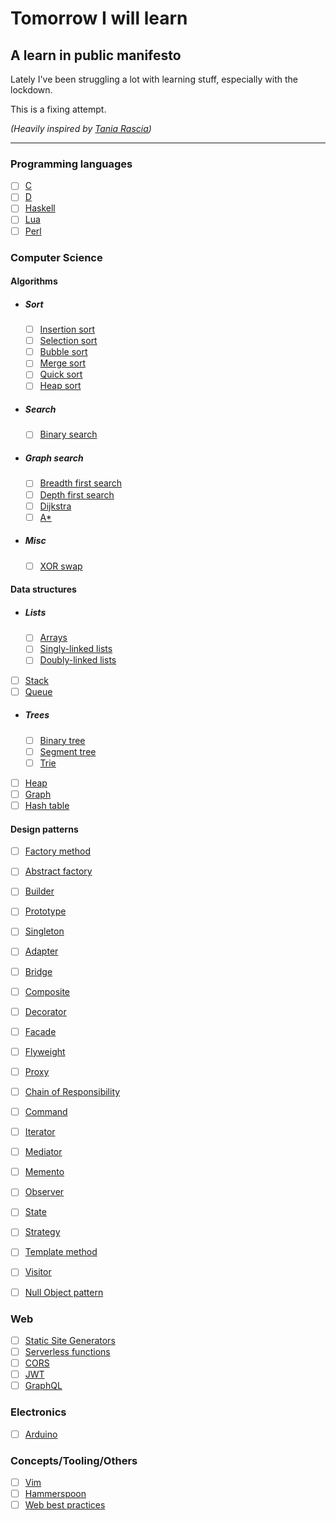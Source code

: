 # Tomorrow I will learn
## A learn in public manifesto

Lately I've been struggling a lot with learning stuff, especially with the lockdown.

This is a fixing attempt.

_(Heavily inspired by [Tania Rascia](https://www.taniarascia.com/learn/))_

---
### Programming languages
- [ ] [C](/programming-languages/c.md)
- [ ] [D](/programming-languages/d.md)
- [ ] [Haskell](/programming-languages/haskell.md)
- [ ] [Lua](/programming-languages/lua.md)
- [ ] [Perl](/programming-languages/perl.md)

### Computer Science
#### Algorithms
- ##### Sort
  - [ ] [Insertion sort](/computer-science/algorithms/sort/insertion-sort.md)
  - [ ] [Selection sort](/computer-science/algorithms/sort/selection-sort.md)
  - [ ] [Bubble sort](/computer-science/algorithms/sort/bubble-sort.md)
  - [ ] [Merge sort](/computer-science/algorithms/sort/merge-sort.md)
  - [ ] [Quick sort](/computer-science/algorithms/sort/quick-sort.md)
  - [ ] [Heap sort](/computer-science/algorithms/sort/heap-sort.md)
- ##### Search
  - [ ] [Binary search](/computer-science/algorithms/search/binary-search.md)
- ##### Graph search
  - [ ] [Breadth first search](/computer-science/algorithms/graph-search/breadth-first-search.md)
  - [ ] [Depth first search](/computer-science/algorithms/graph-search/depth-first-search.md)
  - [ ] [Dijkstra](/computer-science/algorithms/graph-search/dijkstra.md)
  - [ ] [A*](/computer-science/algorithms/graph-search/a-star.md)
- ##### Misc
  - [ ] [XOR swap](/computer-science/algorithms/misc/xor-swap.md)
#### Data structures
- ##### Lists
  - [ ] [Arrays](/computer-science/data-structures/lists/arrays.md)
  - [ ] [Singly-linked lists](/computer-science/data-structures/lists/singly-linked-lists.md)
  - [ ] [Doubly-linked lists](/computer-science/data-structures/lists/doubly-linked-lists.md)
- [ ] [Stack](/computer-science/data-structures/stack.md)
- [ ] [Queue](/computer-science/data-structures/queue.md)
- ##### Trees
  - [ ] [Binary tree](/computer-science/data-structures/trees/binary-tree.md)
  - [ ] [Segment tree](/computer-science/data-structures/trees/segment-tree.md)
  - [ ] [Trie](/computer-science/data-structures/trees/trie.md)
- [ ] [Heap](/computer-science/data-structures/heap.md)
- [ ] [Graph](/computer-science/data-structures/graph.md)
- [ ] [Hash table](/computer-science/data-structures/hash-table.md)
#### Design patterns
- [ ] [Factory method](/computer-science/design-patterns/factory-method.md)
- [ ] [Abstract factory](/computer-science/design-patterns/abstract-factory.md)
- [ ] [Builder](/computer-science/design-patterns/builder.md)
- [ ] [Prototype](/computer-science/design-patterns/prototype.md)
- [ ] [Singleton](/computer-science/design-patterns/singleton.md)

- [ ] [Adapter](/computer-science/design-patterns/adapter.md)
- [ ] [Bridge](/computer-science/design-patterns/bridge.md)
- [ ] [Composite](/computer-science/design-patterns/composite.md)
- [ ] [Decorator](/computer-science/design-patterns/decorator.md)
- [ ] [Facade](/computer-science/design-patterns/facade.md)
- [ ] [Flyweight](/computer-science/design-patterns/flyweight.md)
- [ ] [Proxy](/computer-science/design-patterns/proxy.md)

- [ ] [Chain of Responsibility](/computer-science/design-patterns/chain-of-responsibility.md)
- [ ] [Command](/computer-science/design-patterns/command.md)
- [ ] [Iterator](/computer-science/design-patterns/iterator.md)
- [ ] [Mediator](/computer-science/design-patterns/mediator.md)
- [ ] [Memento](/computer-science/design-patterns/memento.md)
- [ ] [Observer](/computer-science/design-patterns/observer.md)
- [ ] [State](/computer-science/design-patterns/state.md)
- [ ] [Strategy](/computer-science/design-patterns/strategy.md)
- [ ] [Template method](/computer-science/design-patterns/template-method.md)
- [ ] [Visitor](/computer-science/design-patterns/visitor.md)

- [ ] [Null Object pattern](/computer-science/design-patterns/null-object-pattern.md)

### Web
- [ ] [Static Site Generators](/web/static-site-generators.md)
- [ ] [Serverless functions](/web/serveless-functions.md)
- [ ] [CORS](/web/cors.md)
- [ ] [JWT](/web/jwt.md)
- [ ] [GraphQL](/web/graphql.md)

### Electronics
- [ ] [Arduino](/electronics/arduino.md)

### Concepts/Tooling/Others
- [ ] [Vim](/others/vim.md)
- [ ] [Hammerspoon](/others/hammerspoon.md)
- [ ] [Web best practices](/others/web-best-practices.md)
